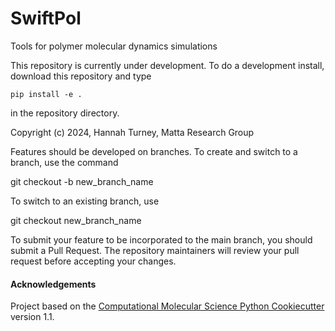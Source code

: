 # SwiftPol
Tools for polymer molecular dynamics simulations

This repository is currently under development. To do a development install, download this repository and type

`pip install -e .`

in the repository directory.

Copyright (c) 2024, Hannah Turney, Matta Research Group

Features should be developed on branches. To create and switch to a branch, use the command

git checkout -b new_branch_name

To switch to an existing branch, use

git checkout new_branch_name

To submit your feature to be incorporated to the main branch, you should submit a Pull Request. The repository maintainers will review your pull request before accepting your changes.

#### Acknowledgements
 
Project based on the 
[Computational Molecular Science Python Cookiecutter](https://github.com/molssi/cookiecutter-cms) version 1.1.
